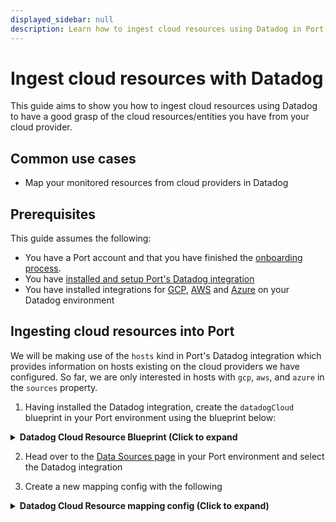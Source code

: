 ```yaml
---
displayed_sidebar: null
description: Learn how to ingest cloud resources using Datadog in Port, enhancing visibility and performance monitoring.
---
```


# Ingest cloud resources with Datadog

This guide aims to show you how to ingest cloud resources using Datadog to have a good grasp of the cloud resources/entities you have from your cloud provider.


## Common use cases
- Map your monitored resources from cloud providers in Datadog

## Prerequisites
This guide assumes the following:
- You have a Port account and that you have finished the [onboarding process](/quickstart).
- You have [installed and setup Port's Datadog integration](/build-your-software-catalog/sync-data-to-catalog/apm-alerting/datadog.md)
- You have installed integrations for [GCP](https://docs.datadoghq.com/integrations/google_cloud_platform/?tab=project), [AWS](https://docs.datadoghq.com/integrations/#cat-aws) and [Azure](https://docs.datadoghq.com/integrations/azure/) on your Datadog environment


## Ingesting cloud resources into Port
We will be making use of the `hosts` kind in Port's Datadog integration which provides information on hosts existing on the cloud providers we have configured. So far, we are only interested in hosts with `gcp`, `aws`, and `azure` in the `sources` property.

1. Having installed the Datadog integration, create the `datadogCloud` blueprint in your Port environment using the blueprint below:

<details>
<summary><b>Datadog Cloud Resource Blueprint (Click to expand</b></summary>

```json showLineNumbers
{
    "identifier": "datadogCloudResource",
    "description": "This blueprint represents a cloud resource in Datadog",
    "title": "Datadog Cloud Resource",
    "icon": "Datadog",
    "schema": {
      "properties": {
        "up": {
          "type": "boolean",
          "title": "Is Running?",
          "description": "Is the host up?"
        },
        "host_name": {
          "type": "string",
          "title": "Host Name",
          "description": "the name of the host"
        },
        "description": {
          "type": "string",
          "title": "Description",
          "description": "the host description"
        },
        "platform": {
          "type": "string",
          "title": "Platform",
          "description": "the host platform"
        },
        "machine": {
          "type": "string",
          "title": "Machine",
          "description": "The CPU architecture of the host machine (e.g., amd64, x86, x64, arm, arm64)."
        },
        "cpu_cores": {
          "type": "number",
          "title": "CPU Cores",
          "description": "the host CPU cores"
        },
        "agent_version": {
          "type": "string",
          "title": "Datadog Agent Version",
          "description": "the Datadog agent version installed on the host"
        },
        "is_muted": {
          "type": "boolean",
          "title": "Is Host Muted?",
          "description": "Indicates whether alerts for that specific host are temporarily suppressed."
        },
        "sources": {
          "title": "Sources",
          "type": "array",
          "description": "Source or cloud provider associated with your host."
        },
        "tags": {
          "title": "Tags",
          "type": "object",
          "description": "Tags associated with the host."
        }
      },
      "required": []
    },
    "mirrorProperties": {},
    "calculationProperties": {},
    "relations": {}
  }
```

</details>

2. Head over to the [Data Sources page](https://app.getport.io/settings/data-sources) in your Port environment and select the Datadog integration

3. Create a new mapping config with the following

<details>
<summary><b>Datadog Cloud Resource mapping config (Click to expand)</b></summary>

```yaml showLineNumbers

```

</details>